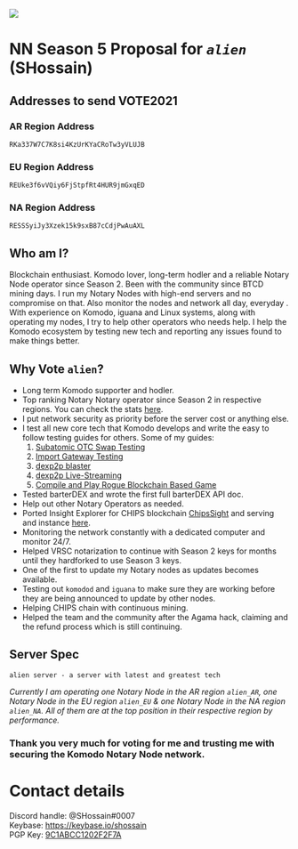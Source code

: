 ![](https://www.telegraph.co.uk/content/dam/tv/2021/01/28/TELEMMGLPICT000248682950_trans_NvBQzQNjv4BqpVlberWd9EgFPZtcLiMQfyf2A9a6I9YchsjMeADBa08.jpeg?imwidth=720)

# NN Season 5 Proposal for *`alien`* (SHossain)

## Addresses to send VOTE2021
### AR Region Address
```
RKa337W7C7K8si4KzUrKYaCRoTw3yVLUJB
```
### EU Region Address
```
REUke3f6vVQiy6FjStpfRt4HUR9jmGxqED
```
### NA Region Address
```
RESSSyiJy3Xzek15k9sxB87cCdjPwAuAXL
```

## Who am I?
Blockchain enthusiast. Komodo lover, long-term hodler and a reliable Notary Node operator since Season 2. Been with the community since BTCD mining days. I run my Notary Nodes with high-end servers and no compromise on that. Also monitor the nodes and network all day, everyday . With experience on Komodo, iguana and Linux systems, along with operating my nodes, I try to help other operators who needs help. I help the Komodo ecosystem by testing new tech and reporting any issues found to make things better.

## Why Vote `alien`?
- Long term Komodo supporter and hodler.
- Top ranking Notary Notary operator since Season 2 in respective regions. You can check the stats [here](https://komodostats.com/nn).
- I put network security as priority before the server cost or anything else.
- I test all new core tech that Komodo develops and write the easy to follow testing guides for others. Some of my guides: 
	1. [Subatomic OTC Swap Testing](https://gist.github.com/himu007/add3181427bb53ab5dc5160537f0c238)
	2. [Import Gateway Testing](https://gist.github.com/himu007/5b61ebb330ee46c4c1f7518d34e30d42)
	3. [dexp2p blaster](https://gist.github.com/himu007/c301e69883556d595bfbcb672149783d)
	4. [dexp2p Live-Streaming](https://techloverhd.com/2020/01/use-komodo-dexp2p-tech-for-live-streaming/)
	5. [Compile and Play Rogue Blockchain Based Game](https://gist.github.com/himu007/93e77004490f4716a523d2a0daaf0d37) 
- Tested barterDEX and wrote the first full barterDEX API doc.
- Help out other Notary Operators as needed.
- Ported Insight Explorer for CHIPS blockchain [ChipsSight](https://github.com/techloverhd/chipssight/) and serving and instance [here](https://chipssight.techloverhd.com/).
- Monitoring the network constantly with a dedicated computer and monitor 24/7.
- Helped VRSC notarization to continue with Season 2 keys for months until they hardforked to use Season 3 keys.
- One of the first to update my Notary nodes as updates becomes available.
- Testing out `komodod` and `iguana` to make sure they are working before they are being announced to update by other nodes.
- Helping CHIPS chain with continuous mining.
- Helped the team and the community after the Agama hack, claiming and the refund process which is still continuing.

## Server Spec
```
alien server - a server with latest and greatest tech
```
_Currently I am operating one Notary Node in the AR region `alien_AR`, one Notary Node in the EU region `alien_EU` & one Notary Node in the NA region `alien_NA`. All of them are at the top position in their respective region by performance._

### Thank you very much for voting for me and trusting me with securing the Komodo Notary Node network.

# Contact details
Discord handle: @SHossain#0007  
Keybase: https://keybase.io/shossain  
PGP Key: [9C1ABCC1202F2F7A](https://keybase.io/shossain/pgp_keys.asc)    
